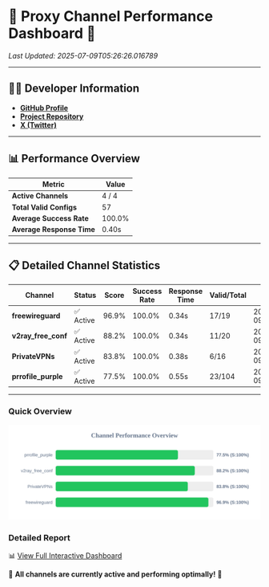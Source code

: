 # 🌟 Proxy Channel Performance Dashboard 🌟

_Last Updated: 2025-07-09T05:26:26.016789_

---

## 👩‍💻 Developer Information

- **[GitHub Profile](https://github.com/4n0nymou3)**  
- **[Project Repository](https://github.com/4n0nymou3/multi-proxy-config-fetcher)**  
- **[X (Twitter)](https://x.com/4n0nymou3)**  

---

## 📊 Performance Overview

| Metric                | Value       |
|-----------------------|-------------|
| **Active Channels**   | 4 / 4       |
| **Total Valid Configs** | 57          |
| **Average Success Rate** | 100.0%      |
| **Average Response Time** | 0.40s       |

---

## 📋 Detailed Channel Statistics

| Channel          | Status     | Score  | Success Rate | Response Time | Valid/Total | Last Success               |
|------------------|------------|--------|--------------|---------------|-------------|----------------------------|
| **freewireguard**  | ✅ Active  | 96.9%  | 100.0% | 0.34s         | 17/19       | 2025-07-09T05:26:26.015007 |
| **v2ray_free_conf**  | ✅ Active  | 88.2%  | 100.0% | 0.34s         | 11/20       | 2025-07-09T05:26:25.224264 |
| **PrivateVPNs**  | ✅ Active  | 83.8%  | 100.0% | 0.38s         | 6/16       | 2025-07-09T05:26:25.644466 |
| **prrofile_purple**  | ✅ Active  | 77.5%  | 100.0% | 0.55s         | 23/104       | 2025-07-09T05:26:24.794804 |

---

### Quick Overview
<div align="center">
  <a href="https://raw.githubusercontent.com/nullluser/NullRepo/refs/heads/main/assets/channel_stats_chart.svg">
    <img src="https://raw.githubusercontent.com/nullluser/NullRepo/refs/heads/main/assets/channel_stats_chart.svg" alt="Source Performance Statistics" width="800">
  </a>
</div>

### Detailed Report
📊 [View Full Interactive Dashboard](https://htmlpreview.github.io/?https://github.com/nullluser/NullRepo/blob/main/assets/performance_report.html)

🎉 **All channels are currently active and performing optimally!** 🎉
